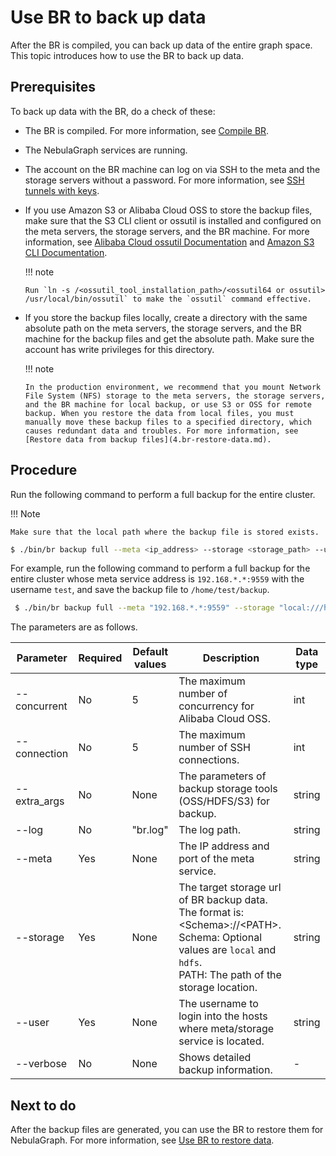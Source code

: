 # Use BR to back up data

After the BR is compiled, you can back up data of the entire graph space. This topic introduces how to use the BR to back up data.

## Prerequisites

To back up data with the BR, do a check of these:

- The BR is compiled. For more information, see [Compile BR](2.compile-br.md).

- The NebulaGraph services are running.

- The account on the BR machine can log on via SSH to the meta and the storage servers without a password. For more information, see [SSH tunnels with keys](http://alexander.holbreich.org/ssh-tunnel-without-password/).

- If you use Amazon S3 or Alibaba Cloud OSS to store the backup files, make sure that the S3 CLI client or ossutil is installed and configured on the meta servers, the storage servers, and the BR machine. For more information, see [Alibaba Cloud ossutil Documentation](https://www.alibabacloud.com/help/zh/doc-detail/120075.htm#concept-303829) and [Amazon S3 CLI Documentation](https://docs.amazonaws.cn/cli/latest/userguide/cli-services-s3.html).

  !!! note

      Run `ln -s /<ossutil_tool_installation_path>/<ossutil64 or ossutil> /usr/local/bin/ossutil` to make the `ossutil` command effective.

- If you store the backup files locally, create a directory with the same absolute path on the meta servers, the storage servers, and the BR machine for the backup files and get the absolute path. Make sure the account has write privileges for this directory.

  !!! note

      In the production environment, we recommend that you mount Network File System (NFS) storage to the meta servers, the storage servers, and the BR machine for local backup, or use S3 or OSS for remote backup. When you restore the data from local files, you must manually move these backup files to a specified directory, which causes redundant data and troubles. For more information, see [Restore data from backup files](4.br-restore-data.md).

## Procedure

Run the following command to perform a full backup for the entire cluster.

!!! Note

    Make sure that the local path where the backup file is stored exists.

```bash
$ ./bin/br backup full --meta <ip_address> --storage <storage_path> --user <user_name> --verbose
```

For example, run the following command to perform a full backup for the entire cluster whose meta service address is `192.168.*.*:9559` with the username `test`, and save the backup file to `/home/test/backup`.

```bash
 $ ./bin/br backup full --meta "192.168.*.*:9559" --storage "local:///home/test/backup" --user "test" --verbose
 ```

The parameters are as follows.

| Parameter | Required | Default values | Description | Data type |
| --- | --- | --- | --- | --- |
| --concurrent | No | 5 | The maximum number of concurrency for Alibaba Cloud OSS. | int |
| --connection | No | 5 | The maximum number of SSH connections. | int |
| --extra_args | No | None | The parameters of backup storage tools (OSS/HDFS/S3) for backup. | string |
| --log | No | "br.log" | The log path. | string |
| --meta | Yes | None | The IP address and port of the meta service. | string |
| --storage | Yes | None | The target storage url of BR backup data. The format is: \<Schema\>://\<PATH\>. <br>Schema: Optional values are `local` and `hdfs`. <br>PATH: The path of the storage location. | string |
| --user | Yes | None | The username to login into the hosts where meta/storage service is located. | string |
| --verbose | No | None | Shows detailed backup information. | - |

## Next to do

After the backup files are generated, you can use the BR to restore them for NebulaGraph. For more information, see [Use BR to restore data](4.br-restore-data.md).
